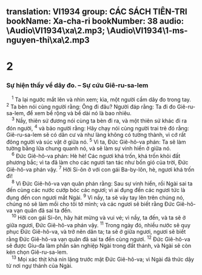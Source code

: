 translation: VI1934
group: CÁC SÁCH TIÊN-TRI
bookName: Xa-cha-ri 
bookNumber: 38
audio: \Audio\VI1934\xa\2.mp3; \Audio\VI1934\1-ms-nguyen-thi\xa\2.mp3
-------

<div class="title"><h1>2</h1><h3>Sự hiện thấy về dây đo. – Sự cứu Giê-ru-sa-lem</h3></div>
<span class="verse xa_2_1"> <sup>1</sup> Ta lại ngước mắt lên và nhìn xem; kìa, một người cầm dây đo trong tay. </span>
<span class="verse xa_2_2"><sup>2</sup> Ta bèn nói cùng người rằng: Ông đi đâu? Người đáp rằng: Ta đi đo Giê-ru-sa-lem, để xem bề rộng và bề dài nó là bao nhiêu. <br/></span>
<span class="verse xa_2_3"> <sup>3</sup> Nầy, thiên sứ đương nói cùng ta bèn đi ra, và một thiên sứ khác đi ra đón người, </span>
<span class="verse xa_2_4"><sup>4</sup> và bảo người rằng: Hãy chạy nói cùng người trai trẻ đó rằng: Giê-ru-sa-lem sẽ có dân cư và như làng không có tường thành, vì cớ rất đông người và súc vật ở giữa nó. </span>
<span class="verse xa_2_5"><sup>5</sup> Vì ta, Đức Giê-hô-va phán: Ta sẽ làm tường bằng lửa chung quanh nó, và sẽ làm sự vinh hiển ở giữa nó. <br/></span>
<span class="verse xa_2_6"> <sup>6</sup> Đức Giê-hô-va phán: Hè hè! Các ngươi khá trốn, khá trốn khỏi đất phương bắc; vì ta đã làm cho các ngươi tan tác như bốn gió của trời, Đức Giê-hô-va phán vậy. </span>
<span class="verse xa_2_7"><sup>7</sup> Hỡi Si-ôn ở với con gái Ba-by-lôn, hè, ngươi khá trốn đi! <br/></span>
<span class="verse xa_2_8"> <sup>8</sup> Vì Đức Giê-hô-va vạn quân phán rằng: Sau sự vinh hiển, rồi Ngài sai ta đến cùng các nước cướp bóc các ngươi; vì ai đụng đến các ngươi tức là đụng đến con ngươi mắt Ngài. </span>
<span class="verse xa_2_9"><sup>9</sup> Vì nầy, ta sẽ vảy tay lên trên chúng nó, chúng nó sẽ làm mồi cho tôi tớ mình; và các ngươi sẽ biết rằng Đức Giê-hô-va vạn quân đã sai ta đến. <br/></span>
<span class="verse xa_2_10"> <sup>10</sup> Hỡi con gái Si-ôn, hãy hát mừng và vui vẻ; vì nầy, ta đến, và ta sẽ ở giữa ngươi, Đức Giê-hô-va phán vậy. </span>
<span class="verse xa_2_11"><sup>11</sup> Trong ngày đó, nhiều nước sẽ quy phục Đức Giê-hô-va, và trở nên dân ta; ta sẽ ở giữa ngươi, ngươi sẽ biết rằng Đức Giê-hô-va vạn quân đã sai ta đến cùng ngươi. </span>
<span class="verse xa_2_12"><sup>12</sup> Đức Giê-hô-va sẽ được Giu-đa làm phần sản nghiệp Ngài trong đất thánh, và Ngài sẽ còn kén chọn Giê-ru-sa-lem. <br/></span>
<span class="verse xa_2_13"> <sup>13</sup> Mọi xác thịt khá nín lặng trước mặt Đức Giê-hô-va; vì Ngài đã thức dậy từ nơi ngự thánh của Ngài. <br/></span>
